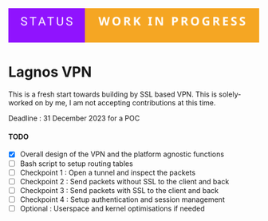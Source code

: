 <img src="./wip.svg">

# Lagnos VPN

This is a fresh start towards building by SSL based VPN. This is solely-worked on by me, I am not accepting contributions at this time. 

Deadline : 31 December 2023 for a POC

#### TODO

- [X] Overall design of the VPN and the platform agnostic functions
- [ ] Bash script to setup routing tables
- [ ] Checkpoint 1 : Open a tunnel and inspect the packets
- [ ] Checkpoint 2 : Send packets without SSL to the client and back
- [ ] Checkpoint 3 : Send packets with SSL to the client and back
- [ ] Checkpoint 4 : Setup authentication and session management
- [ ] Optional : Userspace and kernel optimisations if needed